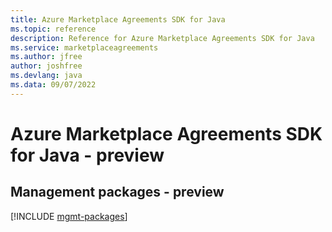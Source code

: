 ```yaml
---
title: Azure Marketplace Agreements SDK for Java
ms.topic: reference
description: Reference for Azure Marketplace Agreements SDK for Java
ms.service: marketplaceagreements
ms.author: jfree
author: joshfree
ms.devlang: java
ms.data: 09/07/2022
---
```

# Azure Marketplace Agreements SDK for Java - preview

## Management packages - preview
[!INCLUDE [mgmt-packages](marketplace-agreements-mgmt-index.md)]